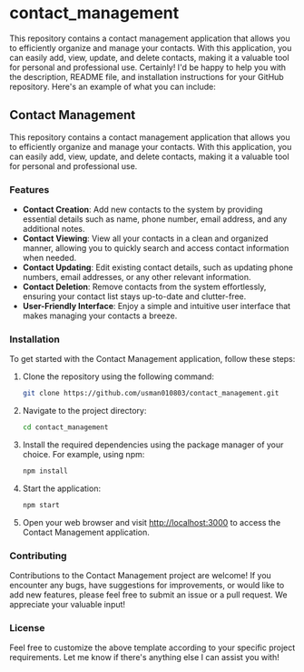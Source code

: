 # contact_management
This repository contains a contact management application that allows you to efficiently organize and manage your contacts. With this application, you can easily add, view, update, and delete contacts, making it a valuable tool for personal and professional use.
Certainly! I'd be happy to help you with the description, README file, and installation instructions for your GitHub repository. Here's an example of what you can include:

## Contact Management

This repository contains a contact management application that allows you to efficiently organize and manage your contacts. With this application, you can easily add, view, update, and delete contacts, making it a valuable tool for personal and professional use.

### Features

- **Contact Creation**: Add new contacts to the system by providing essential details such as name, phone number, email address, and any additional notes.
- **Contact Viewing**: View all your contacts in a clean and organized manner, allowing you to quickly search and access contact information when needed.
- **Contact Updating**: Edit existing contact details, such as updating phone numbers, email addresses, or any other relevant information.
- **Contact Deletion**: Remove contacts from the system effortlessly, ensuring your contact list stays up-to-date and clutter-free.
- **User-Friendly Interface**: Enjoy a simple and intuitive user interface that makes managing your contacts a breeze.

### Installation

To get started with the Contact Management application, follow these steps:

1. Clone the repository using the following command:

   ```bash
   git clone https://github.com/usman010803/contact_management.git
   ```

2. Navigate to the project directory:

   ```bash
   cd contact_management
   ```

3. Install the required dependencies using the package manager of your choice. For example, using npm:

   ```bash
   npm install
   ```

4. Start the application:

   ```bash
   npm start
   ```

5. Open your web browser and visit [http://localhost:3000](http://localhost:3000) to access the Contact Management application.

### Contributing

Contributions to the Contact Management project are welcome! If you encounter any bugs, have suggestions for improvements, or would like to add new features, please feel free to submit an issue or a pull request. We appreciate your valuable input!

### License

Feel free to customize the above template according to your specific project requirements. Let me know if there's anything else I can assist you with!
